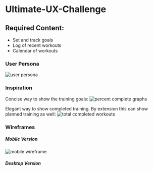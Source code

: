 # Ultimate-UX-Challenge

## Required Content:
* Set and track goals
* Log of recent workouts
* Calendar of workouts

### User Persona
![user persona](https://github.com/anderswood/Ultimate-UX-Challenge/blob/master/images/UserPersona_img.jpg)

### Inspiration
Concise way to show the training goals:
![percent complete graphs](https://github.com/anderswood/Ultimate-UX-Challenge/blob/master/images/groals.png)

Elegant way to show completed training. By extension this can show planned training as well:
![total completed workouts](https://github.com/anderswood/Ultimate-UX-Challenge/blob/master/images/training-log.png)

### Wireframes
##### Mobile Version
![mobile wireframe](https://github.com/anderswood/Ultimate-UX-Challenge/blob/master/images/wireframe-mobile.jpg)

##### Desktop Version

